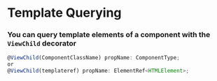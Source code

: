 # Template Querying

### You can query template elements of a component with the `ViewChild` decorator
```typescript
@ViewChild(ComponentClassName) propName: ComponentType;
or
@ViewChild(templateref) propName: ElementRef<HTMLElement>;
```
